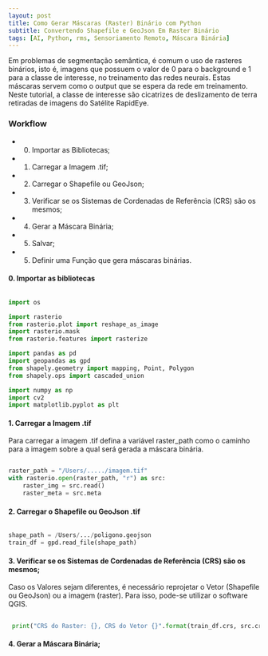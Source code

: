 ```yaml
---
layout: post
title: Como Gerar Máscaras (Raster) Binário com Python
subtitle: Convertendo Shapefile e GeoJson Em Raster Binário 
tags: [AI, Python, rms, Sensoriamento Remoto, Máscara Binária]
---
```


Em problemas de segmentação semântica, é comum o uso de rasteres binários, isto é, imagens que possuem o valor de 0 para 
o background e 1 para a classe de interesse, no treinamento das redes neurais. Estas máscaras servem como o output que se 
espera da rede em treinamento. Neste tutorial, a classe de interesse são cicatrizes de deslizamento de terra retiradas de 
imagens do Satélite RapidEye.

### Workflow

- 0. Importar as Bibliotecas;
- 1. Carregar a Imagem .tif;
- 2. Carregar o Shapefile ou GeoJson;
- 3. Verificar se os Sistemas de Cordenadas de Referência (CRS) são os mesmos;
- 4. Gerar a Máscara Binária;
- 5. Salvar;
- 5. Definir uma Função que gera máscaras binárias.

#### 0. Importar as bibliotecas

``` python

import os

import rasterio
from rasterio.plot import reshape_as_image
import rasterio.mask
from rasterio.features import rasterize

import pandas as pd
import geopandas as gpd
from shapely.geometry import mapping, Point, Polygon
from shapely.ops import cascaded_union

import numpy as np
import cv2
import matplotlib.pyplot as plt

```

#### 1. Carregar a Imagem .tif

Para carregar a imagem .tif defina a variável raster_path como o caminho para a imagem sobre a qual será gerada a máscara binária.

``` python

raster_path = "/Users/...../imagem.tif"
with rasterio.open(raster_path, "r") as src:
    raster_img = src.read()
    raster_meta = src.meta

```

#### 2. Carregar o Shapefile ou GeoJson .tif


``` python

shape_path = /Users/.../poligono.geojson
train_df = gpd.read_file(shape_path)

```

#### 3. Verificar se os Sistemas de Cordenadas de Referência (CRS) são os mesmos;


Caso os Valores sejam diferentes, é necessário reprojetar o Vetor (Shapefile ou GeoJson) ou a imagem (raster). Para isso, pode-se utilizar o software QGIS.  

```python
 
 print("CRS do Raster: {}, CRS do Vetor {}".format(train_df.crs, src.crs))

```

#### 4. Gerar a Máscara Binária;





